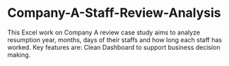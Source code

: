# Company-A-Staff-Review-Analysis
This Excel work on Company A review case study aims to analyze resumption year, months, days of their staffs and how long each staff has worked. Key features are: Clean Dashboard to support business decision making.
